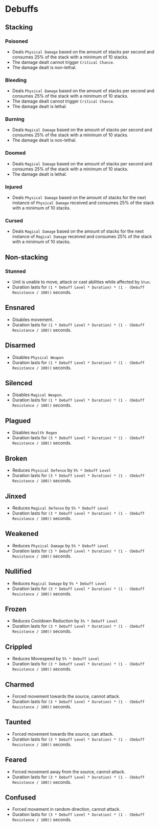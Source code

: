 # Debuffs

## Stacking

### Poisoned

- Deals `Physical Damage` based on the amount of stacks per second and consumes 25% of the stack with a minimum of 10 stacks.
- The damage dealt cannot trigger `Critical Chance`.
- The damage dealt is non-lethal.

### Bleeding

- Deals `Physical Damage` based on the amount of stacks per second and consumes 25% of the stack with a minimum of 10 stacks.
- The damage dealt cannot trigger `Critical Chance`.
- The damage dealt is lethal.

### Burning

- Deals `Magical Damage` based on the amount of stacks per second and consumes 25% of the stack with a minimum of 10 stacks.
- The damage dealt is non-lethal.

### Doomed

- Deals `Magical Damage` based on the amount of stacks per second and consumes 25% of the stack with a minimum of 10 stacks.
- The damage dealt is lethal.

### Injured

- Deals `Physical Damage` based on the amount of stacks for the next instance of `Physical Damage` received and consumes 25% of the stack with a minimum of 10 stacks.

### Cursed

- Deals `Magical Damage` based on the amount of stacks for the next instance of `Magical Damage` received and consumes 25% of the stack with a minimum of 10 stacks.

## Non-stacking

### Stunned

- Unit is unable to move, attack or cast abilities while affected by `Stun`.
- Duration lasts for `(1 * Debuff Level * Duration) * (1 - (Debuff Resistance / 100))` seconds.

## Ensnared

- Disables movement.
- Duration lasts for `(1 * Debuff Level * Duration) * (1 - (Debuff Resistance / 100))` seconds.

## Disarmed

- Disables `Physical Weapon`
- Duration lasts for `(1 * Debuff Level * Duration) * (1 - (Debuff Resistance / 100))` seconds.

## Silenced

- Disables `Magical Weapon`.
- Duration lasts for `(1 * Debuff Level * Duration) * (1 - (Debuff Resistance / 100))` seconds.

## Plagued

- Disables `Health Regen`
- Duration lasts for `(3 * Debuff Level * Duration) * (1 - (Debuff Resistance / 100))` seconds.

## Broken

- Reduces `Physical Defense` by `5% * Debuff Level`
- Duration lasts for `(3 * Debuff Level * Duration) * (1 - (Debuff Resistance / 100))` seconds.

## Jinxed

- Reduces `Magical Defense` by `5% * Debuff Level`
- Duration lasts for `(3 * Debuff Level * Duration) * (1 - (Debuff Resistance / 100))` seconds.

## Weakened

- Reduces `Physical Damage` by `5% * Debuff Level`
- Duration lasts for `(3 * Debuff Level * Duration) * (1 - (Debuff Resistance / 100))` seconds.

## Nullified

- Reduces `Magical Damage` by `5% * Debuff Level`
- Duration lasts for `(3 * Debuff Level * Duration) * (1 - (Debuff Resistance / 100))` seconds.

## Frozen

- Reduces Cooldown Reduction by `5% * Debuff Level`
- Duration lasts for `(3 * Debuff Level * Duration) * (1 - (Debuff Resistance / 100))` seconds.

## Crippled

- Reduces Movespeed by `5% * Debuff Level`
- Duration lasts for `(3 * Debuff Level * Duration) * (1 - (Debuff Resistance / 100))` seconds.

## Charmed

- Forced movement towards the source, cannot attack.
- Duration lasts for `(3 * Debuff Level * Duration) * (1 - (Debuff Resistance / 100))` seconds.

## Taunted

- Forced movement towards the source, can attack.
- Duration lasts for `(3 * Debuff Level * Duration) * (1 - (Debuff Resistance / 100))` seconds.

## Feared

- Forced movement away from the source, cannot attack.
- Duration lasts for `(3 * Debuff Level * Duration) * (1 - (Debuff Resistance / 100))` seconds.

## Confused

- Forced movement in random direction, cannot attack.
- Duration lasts for `(3 * Debuff Level * Duration) * (1 - (Debuff Resistance / 100))` seconds.
